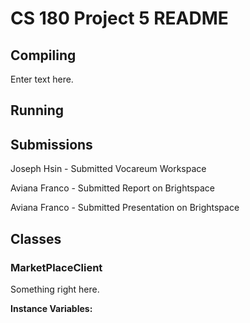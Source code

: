 # CS 180 Project 5 README

## Compiling
Enter text here.

## Running

## Submissions
Joseph Hsin - Submitted Vocareum Workspace

Aviana Franco - Submitted Report on Brightspace

Aviana Franco - Submitted Presentation on Brightspace

## Classes

### MarketPlaceClient
Something right here.

**Instance Variables:**
